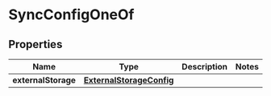 
# SyncConfigOneOf

## Properties
| Name | Type | Description | Notes |
| ------------ | ------------- | ------------- | ------------- |
| **externalStorage** | [**ExternalStorageConfig**](ExternalStorageConfig.md) |  |  |



